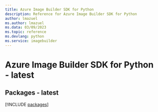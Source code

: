 ```yaml
---
title: Azure Image Builder SDK for Python
description: Reference for Azure Image Builder SDK for Python
author: lmazuel
ms.author: lmazuel
ms.data: 03/09/2023
ms.topic: reference
ms.devlang: python
ms.service: imagebuilder
---
```

# Azure Image Builder SDK for Python - latest
## Packages - latest
[!INCLUDE [packages](image-builder-index.md)]